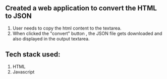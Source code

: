 ## Created a web application to convert the HTML to JSON
1) User needs to copy the html content to the textarea.
2) When clicked the "convert" button , the JSON file gets downloaded and also displayed in the output textarea.

## Tech stack used:
1) HTML
2) Javascript
